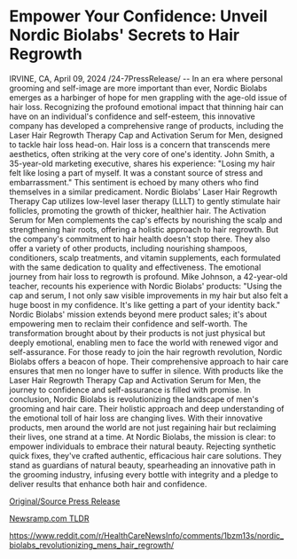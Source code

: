 # Empower Your Confidence: Unveil Nordic Biolabs' Secrets to Hair Regrowth

IRVINE, CA, April 09, 2024 /24-7PressRelease/ -- In an era where personal grooming and self-image are more important than ever, Nordic Biolabs emerges as a harbinger of hope for men grappling with the age-old issue of hair loss. Recognizing the profound emotional impact that thinning hair can have on an individual's confidence and self-esteem, this innovative company has developed a comprehensive range of products, including the Laser Hair Regrowth Therapy Cap and Activation Serum for Men, designed to tackle hair loss head-on.  Hair loss is a concern that transcends mere aesthetics, often striking at the very core of one's identity. John Smith, a 35-year-old marketing executive, shares his experience: "Losing my hair felt like losing a part of myself. It was a constant source of stress and embarrassment." This sentiment is echoed by many others who find themselves in a similar predicament.  Nordic Biolabs' Laser Hair Regrowth Therapy Cap utilizes low-level laser therapy (LLLT) to gently stimulate hair follicles, promoting the growth of thicker, healthier hair. The Activation Serum for Men complements the cap's effects by nourishing the scalp and strengthening hair roots, offering a holistic approach to hair regrowth.  But the company's commitment to hair health doesn't stop there. They also offer a variety of other products, including nourishing shampoos, conditioners, scalp treatments, and vitamin supplements, each formulated with the same dedication to quality and effectiveness.  The emotional journey from hair loss to regrowth is profound. Mike Johnson, a 42-year-old teacher, recounts his experience with Nordic Biolabs' products: "Using the cap and serum, I not only saw visible improvements in my hair but also felt a huge boost in my confidence. It's like getting a part of your identity back."  Nordic Biolabs' mission extends beyond mere product sales; it's about empowering men to reclaim their confidence and self-worth. The transformation brought about by their products is not just physical but deeply emotional, enabling men to face the world with renewed vigor and self-assurance.  For those ready to join the hair regrowth revolution, Nordic Biolabs offers a beacon of hope. Their comprehensive approach to hair care ensures that men no longer have to suffer in silence. With products like the Laser Hair Regrowth Therapy Cap and Activation Serum for Men, the journey to confidence and self-assurance is filled with promise.  In conclusion, Nordic Biolabs is revolutionizing the landscape of men's grooming and hair care. Their holistic approach and deep understanding of the emotional toll of hair loss are changing lives. With their innovative products, men around the world are not just regaining hair but reclaiming their lives, one strand at a time.  At Nordic Biolabs, the mission is clear: to empower individuals to embrace their natural beauty. Rejecting synthetic quick fixes, they've crafted authentic, efficacious hair care solutions. They stand as guardians of natural beauty, spearheading an innovative path in the grooming industry, infusing every bottle with integrity and a pledge to deliver results that enhance both hair and confidence. 

[Original/Source Press Release](https://www.24-7pressrelease.com/press-release/509897/empower-your-confidence-unveil-nordic-biolabs-secrets-to-hair-regrowth)
                    

[Newsramp.com TLDR](None) 

https://www.reddit.com/r/HealthCareNewsInfo/comments/1bzm13s/nordic_biolabs_revolutionizing_mens_hair_regrowth/